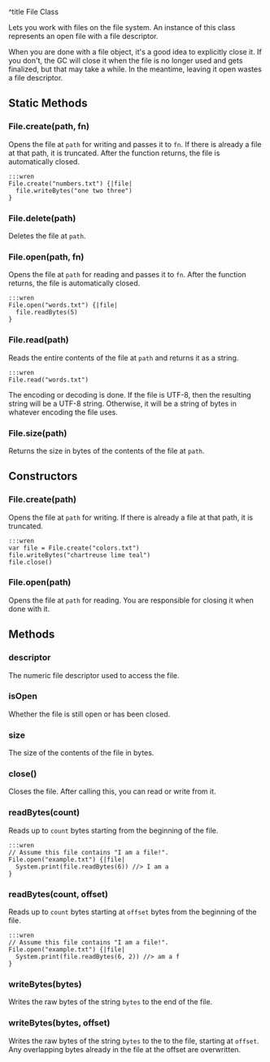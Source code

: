 ^title File Class

Lets you work with files on the file system. An instance of this class
represents an open file with a file descriptor.

When you are done with a file object, it's a good idea to explicitly close it.
If you don't, the GC will close it when the file is no longer used and gets
finalized, but that may take a while. In the meantime, leaving it open wastes
a file descriptor.

## Static Methods

### File.**create**(path, fn)

Opens the file at `path` for writing and passes it to `fn`. If there is already
a file at that path, it is truncated. After the function returns, the file is
automatically closed.

    :::wren
    File.create("numbers.txt") {|file|
      file.writeBytes("one two three")
    }

### File.**delete**(path)

Deletes the file at `path`.

### File.**open**(path, fn)

Opens the file at `path` for reading and passes it to `fn`. After the function
returns, the file is automatically closed.

    :::wren
    File.open("words.txt") {|file|
      file.readBytes(5)
    }

### File.**read**(path)

Reads the entire contents of the file at `path` and returns it as a string.

    :::wren
    File.read("words.txt")

The encoding or decoding is done. If the file is UTF-8, then the resulting
string will be a UTF-8 string. Otherwise, it will be a string of bytes in
whatever encoding the file uses.

### File.**size**(path)

Returns the size in bytes of the contents of the file at `path`.

## Constructors

### File.**create**(path)

Opens the file at `path` for writing. If there is already a file at that path,
it is truncated.

    :::wren
    var file = File.create("colors.txt")
    file.writeBytes("chartreuse lime teal")
    file.close()

### File.**open**(path)

Opens the file at `path` for reading. You are responsible for closing it when
done with it.

## Methods

### **descriptor**

The numeric file descriptor used to access the file.

### **isOpen**

Whether the file is still open or has been closed.

### **size**

The size of the contents of the file in bytes.

### **close**()

Closes the file. After calling this, you can read or write from it.

### **readBytes**(count)

Reads up to `count` bytes starting from the beginning of the file.

    :::wren
    // Assume this file contains "I am a file!".
    File.open("example.txt") {|file|
      System.print(file.readBytes(6)) //> I am a
    }

### **readBytes**(count, offset)

Reads up to `count` bytes starting at `offset` bytes from the beginning of
the file.

    :::wren
    // Assume this file contains "I am a file!".
    File.open("example.txt") {|file|
      System.print(file.readBytes(6, 2)) //> am a f
    }

### **writeBytes**(bytes)

Writes the raw bytes of the string `bytes` to the end of the file.

### **writeBytes**(bytes, offset)

Writes the raw bytes of the string `bytes` to the to the file, starting at
`offset`. Any overlapping bytes already in the file at the offset are
overwritten.
